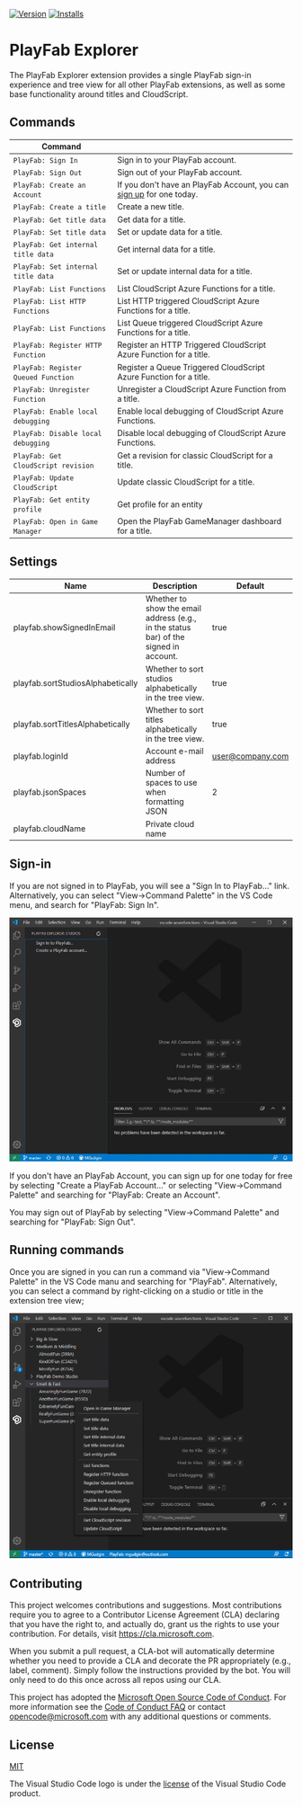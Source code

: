 [![Version](https://img.shields.io/visual-studio-marketplace/v/playfab.playfab-explorer.svg)](https://marketplace.visualstudio.com/items?itemName=PlayFab.playfab-explorer) [![Installs](https://img.shields.io/visual-studio-marketplace/i/playfab.playfab-explorer.svg)](https://marketplace.visualstudio.com/items?itemName=PlayFab.playfab-explorer)

# PlayFab Explorer
The PlayFab Explorer extension provides a single PlayFab sign-in experience and tree view for all other PlayFab extensions, as well as some base functionality around titles and CloudScript.

## Commands

| Command |  |
| --- | --- |
| `PlayFab: Sign In`  | Sign in to your PlayFab account.
| `PlayFab: Sign Out` | Sign out of your PlayFab account.
| `PlayFab: Create an Account`  | If you don't have an PlayFab Account, you can [sign up](https://developer.playfab.com/en-US/sign-up) for one today.
| `PlayFab: Create a title`  | Create a new title.
| `PlayFab: Get title data` | Get data for a title.
| `PlayFab: Set title data` | Set or update data for a title.
| `PlayFab: Get internal title data` | Get internal data for a title.
| `PlayFab: Set internal title data` | Set or update internal data for a title.
| `PlayFab: List Functions` | List CloudScript Azure Functions for a title.
| `PlayFab: List HTTP Functions` | List HTTP triggered CloudScript Azure Functions for a title.
| `PlayFab: List Functions` | List Queue triggered CloudScript Azure Functions for a title.
| `PlayFab: Register HTTP Function` | Register an HTTP Triggered CloudScript Azure Function for a title.
| `PlayFab: Register Queued Function` | Register a Queue Triggered CloudScript Azure Function for a title.
| `PlayFab: Unregister Function` | Unregister a CloudScript Azure Function from a title.
| `PlayFab: Enable local debugging` | Enable local debugging of CloudScript Azure Functions.
| `PlayFab: Disable local debugging` | Disable local debugging of CloudScript Azure Functions.
| `PlayFab: Get CloudScript revision` | Get a revision for classic CloudScript for a title.
| `PlayFab: Update CloudScript` | Update classic CloudScript for a title.
| `PlayFab: Get entity profile` | Get profile for an entity
| `PlayFab: Open in Game Manager` | Open the PlayFab GameManager dashboard for a title.

## Settings

| Name | Description | Default |
| --- | --- | --- |
| playfab.showSignedInEmail | Whether to show the email address (e.g., in the status bar) of the signed in account. | true
| playfab.sortStudiosAlphabetically | Whether to sort studios alphabetically in the tree view. | true
| playfab.sortTitlesAlphabetically | Whether to sort titles alphabetically in the tree view. | true
| playfab.loginId | Account e-mail address | user@company.com
| playfab.jsonSpaces | Number of spaces to use when formatting JSON | 2
| playfab.cloudName | Private cloud name | 

## Sign-in

If you are not signed in to PlayFab, you will see a "Sign In to PlayFab..." link. Alternatively, you can select "View->Command Palette" in the VS Code menu, and search for "PlayFab: Sign In".

![Sign In to PlayFab](resources/SignIn.png)

If you don't have an PlayFab Account, you can sign up for one today for free by selecting "Create a PlayFab Account..." or selecting "View->Command Palette" and searching for "PlayFab: Create an Account".

You may sign out of PlayFab by selecting "View->Command Palette" and searching for "PlayFab: Sign Out".

## Running commands

Once you are signed in you can run a command via "View->Command Palette" in the VS Code manu and searching for "PlayFab". Alternatively, you can select a command by right-clicking on a studio or title in the extension tree view;

![Run Commands](resources/CommandTreeView.png)

## Contributing

This project welcomes contributions and suggestions.  Most contributions require you to agree to a
Contributor License Agreement (CLA) declaring that you have the right to, and actually do, grant us
the rights to use your contribution. For details, visit https://cla.microsoft.com.

When you submit a pull request, a CLA-bot will automatically determine whether you need to provide
a CLA and decorate the PR appropriately (e.g., label, comment). Simply follow the instructions
provided by the bot. You will only need to do this once across all repos using our CLA.

This project has adopted the [Microsoft Open Source Code of Conduct](https://opensource.microsoft.com/codeofconduct/).
For more information see the [Code of Conduct FAQ](https://opensource.microsoft.com/codeofconduct/faq/) or
contact [opencode@microsoft.com](mailto:opencode@microsoft.com) with any additional questions or comments.

## License
[MIT](LICENSE.md)

The Visual Studio Code logo is under the [license](https://code.visualstudio.com/license) of the Visual Studio Code product.